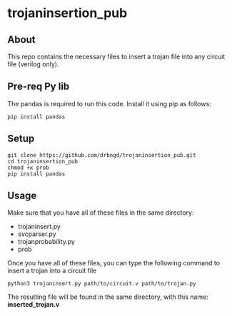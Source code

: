 # trojaninsertion_pub

## About
This repo contains the necessary files to insert a trojan file into any circuit file (verilog only).

## Pre-req Py lib
The pandas is required to run this code. Install it using pip as follows:
```
pip install pandas
```

## Setup
```
git clone https://github.com/drbngd/trojaninsertion_pub.git
cd trojaninsertion_pub
chmod +x prob
pip install pandas
```

## Usage
Make sure that you have all of these files in the same directory:

- trojaninsert.py
- svcparser.py
- trojanprobability.py
- prob

Once you have all of these files, you can type the following command to insert a trojan into a circuit file
```
python3 trojaninsert.py path/to/circuit.v path/to/trojan.py
```
The resulting file will be found in the same directory, with this name: **inserted_trojan.v**
